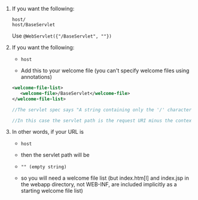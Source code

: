 1. If you want the following: 
    ```
    host/
    host/BaseServlet
    ```

    Use
    `@WebServlet({"/BaseServlet", ""})`

2. If you want the following:
    * `host`

    * Add this to your welcome file (you can't specify welcome files using annotations)
    ```xml
    <welcome-file-list>
       <welcome-file>/BaseServlet</welcome-file>
    </welcome-file-list>
    ```
    ~~~~java
    //The servlet spec says "A string containing only the '/' character indicates the "default" servlet of the application."

    //In this case the servlet path is the request URI minus the context path and the path info is null.
    ~~~~

3. In other words, if your URL is
    * `host`
    * then the servlet path will be

    * `"" (empty string)`
    * so you will need a welcome file list (but index.htm[l] and index.jsp in the webapp directory, not WEB-INF, are included implicitly as a starting welcome file list)